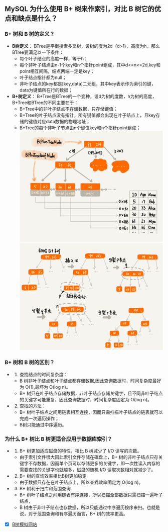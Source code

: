 ## MySQL 为什么使用 B+ 树来作索引，对比 B 树它的优点和缺点是什么？

### B+ 树和 B 树的定义？
- **B树定义**：
  BTree是平衡搜索多叉树，设树的度为2d（d>1），高度为h，那么BTree要满足以一下条件：
    - 每个叶子结点的高度一样，等于h；
    - 每个非叶子结点由n-1个key和n个指针point组成，其中d<=n<=2d,key和point相互间隔，结点两端一定是key；
    - 叶子结点指针都为null；
    - 非叶子结点的key都是[key,data]二元组，其中key表示作为索引的键，data为键值所在行的数据；
- **B+树定义**：
  B+Tree是BTree的一个变种，设d为树的度数，h为树的高度，B+Tree和BTree的不同主要在于：
    - B+Tree中的非叶子结点不存储数据，只存储键值；
    - B+Tree的叶子结点没有指针，所有键值都会出现在叶子结点上，且key存储的键值对应data数据的物理地址；
    - B+Tree的每个非叶子节点由n个键值key和n个指针point组成；
      ![img.png](img.png)
      ![img_1.png](img_1.png)
### B+ 树和 B 树的区别？
- 1. 查找结点的时间复杂度：
    - B 树非叶子结点和叶子结点都存储数据,因此查询数据时，时间复杂度最好为 O(1),最坏为 O(log n)。
    - B+ 树只在叶子结点存储数据，非叶子结点存储关键字，且不同非叶子结点的关键字可能重复，因此查询数据时，时间复杂度固定为 O(log n)。
- 2. 查找的方法：
    - B+ 树叶子结点之间用链表相互连接，因而只需扫描叶子结点的链表就可以完成一次遍历操作；
    - B树只能通过中序遍历。
### 为什么 B+ 树比 B 树更适合应用于数据库索引？
- 1. B+ 树更加适应磁盘的特性，相比 B 树减少了 I/O 读写的次数。
    - 由于索引文件很大因此索引文件存储在磁盘上，B+ 树的非叶子结点只存关键字不存数据，因而单个页可以存储更多的关键字，即一次性读入内存的需要查找的关键字也就越多，磁盘的随机 I/O 读取次数相对就减少了。
- 2. B+ 树的查询效率相比B树更加稳定
    - 由于数据只存在在叶子结点上，所以查找效率固定为 O(log n)。
- 3. B+ 树利于扫库和范围查询
    - B+ 树叶子结点之间用链表有序连接，所以扫描全部数据只需扫描一遍叶子结点，
    - B 树由于非叶子结点也存数据，所以只能通过中序遍历按序来扫。也就是说，对于范围查询和有序遍历而言，B+ 树的效率更高。

- [x] [B树模拟网站](https://link.jianshu.com/?t=https%3A%2F%2Fwww.cs.usfca.edu%2F%7Egalles%2Fvisualization%2FBTree.html)
